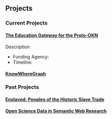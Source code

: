 ## Projects

### Current Projects
#### [The Education Gateway for the Proto-OKN](https://edugate.cs.wright.edu/)
Description
* Funding Agency:
* Timeline:

#### [KnowWhereGraph](https://knowwheregraph.org/)

### Past Projects
#### [Enslaved: Peoples of the Historic Slave Trade](https://enslaved.org/)

#### [Open Science Data in Semantic Web Research](https://daselab.cs.ksu.edu/projects/open-science-data-semantic-web-research)

